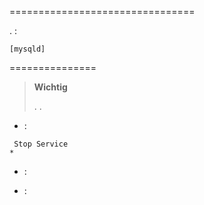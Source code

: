 


 
================================

. :

    [mysqld]
    

 
===============

> **Wichtig**
>
> . 
> .

-    :

<!-- -->

     Stop Service
    *

-    :

<!-- -->

    
    
    
    
    
    
    
    
    
    
    
    
    

-    :

<!-- -->

    

